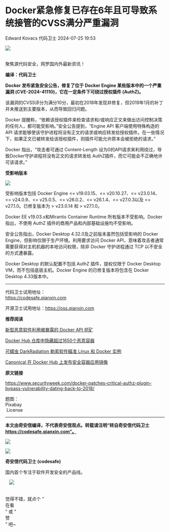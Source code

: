 #  Docker紧急修复已存在6年且可导致系统接管的CVSS满分严重漏洞   
Edward Kovacs  代码卫士   2024-07-25 19:53  
  
![](https://mmbiz.qpic.cn/mmbiz_gif/Az5ZsrEic9ot90z9etZLlU7OTaPOdibteeibJMMmbwc29aJlDOmUicibIRoLdcuEQjtHQ2qjVtZBt0M5eVbYoQzlHiaw/640?wx_fmt=gif "")  
  
   
聚焦源代码安全，网罗国内外最新资讯！  
  
**编译：代码卫士**  
  
**Docker 发布紧急安全公告，修复了位于 Docker Engine 某些版本中的一个严重漏洞 (CVE-2024-41110)，它在一定条件下可绕过授权插件 (AuthZ)。**  
  
  
  
该漏洞的CVSS评分为满分10分，最初在2018年发现并修复，但2019年1月的补丁并未推送到主要版本，从而导致回归问题。  
  
Docker 提醒称，“依赖该授权插件来检查请求和/或响应正文来做出访问控制决策的任何人，都可能受影响。”安全公告提到，“Engine API 客户端使用特殊构造的 API 请求能够使该守护进程将没有正文的请求或响应转发给授权插件。在一些情况下，如果正文已被转发给该授权插件，则插件可能允许原本会被拒绝的请求。”  
  
Docker 指出，“攻击者可通过 Content-Length 设为0的API请求来利用绕过，导致Docker守护进程将没有正文的请求转发给 AuthZ插件，而它可能会不正确地许可该请求。”  
  
  
**受影响版本**  
  
![](https://mmbiz.qpic.cn/mmbiz_gif/oBANLWYScMT9RL0fjlI2iaUerh3TqciakcBM0EpF9e1BLspJ5rhvBosFJUibSibicHDy2H1LRgtEg1MPiaaaibiamyzz4w/640?wx_fmt=gif&from=appmsg "")  
  
  
  
受影响版本包括 Docker Engine <= v19.03.15、<= v20.10.27、<= v23.0.14、<= v24.0.9、<= v25.0.5、<= v26.0.2、<= v26.1.4、<= v27.0.3以及 <= v27.1.0。已修复版本为 > v23.0.14 和 > v27.1.0。  
  
Docker EE v19.03.x和Mirantis Container Runtime 所有版本不受影响。Docker 指出，不使用 AuthZ 插件的商用产品和内部基础设施均不受影响。  
  
安全公告指出，Docker Desktop 4.32.0及之前版本虽然包括受影响的 Docker Engine，但影响仅限于生产环境。利用要求访问 Docker API，意味着攻击者通常需要获得对主机机器的本地访问权限，除非 Docker 守护进程通过 TCP 以不安全的方式遭暴露。  
  
Docker Desktop 的默认配置不包括 AuthZ 插件，提权仅限于 Docker Desktop VM，而不包括底层主机。Docker Engine 的已修复版本将包含在 Docker Desktop 4.33版本中。  
  
****  
代码卫士试用地址：  
https://codesafe.qianxin.com  
  
开源卫士试用地址：https://oss.qianxin.com  
  
  
  
  
  
  
  
  
  
  
  
**推荐阅读**  
  
[新型恶意软件利用被暴露的 Docker API 挖矿](http://mp.weixin.qq.com/s?__biz=MzI2NTg4OTc5Nw==&mid=2247519800&idx=3&sn=8bd471501923e7c4f43eeea143afed58&chksm=ea94bf52dde33644296f3169c733f15846b350b5eea417c4d21a66738e0521b3abd0d09318d0&scene=21#wechat_redirect)  
  
  
[Docker Hub 仓库中隐藏超过1650个恶意容器](http://mp.weixin.qq.com/s?__biz=MzI2NTg4OTc5Nw==&mid=2247514727&idx=1&sn=61f1c2bed808fe96dabca210dba56e05&chksm=ea948b0ddde3021b9313980159fab8ec9b15c08ce0f2d66fc2b98baaab2342303bbc804e24e8&scene=21#wechat_redirect)  
  
  
[可蠕虫 DarkRadiation 勒索软件瞄准 Linux 和 Docker 实例](http://mp.weixin.qq.com/s?__biz=MzI2NTg4OTc5Nw==&mid=2247505906&idx=2&sn=416b7bb27d26de5e22771cb22e26ccbe&chksm=ea94e698dde36f8ee5e1e663767eb25b094029846665659ca861cc07c3a694456871299cb524&scene=21#wechat_redirect)  
  
  
[Canonical 在 Docker Hub 上发布安全容器应用镜像](http://mp.weixin.qq.com/s?__biz=MzI2NTg4OTc5Nw==&mid=2247497950&idx=5&sn=8dee0b56059769dc830b7f5f0979e9cd&chksm=ea94c9b4dde340a246ec6f18e8c04a4a658bd91cae76d0885a6c5779c204ebe5b720b152bed2&scene=21#wechat_redirect)  
  
  
  
  
**原文链接**  
  
  
  
https://www.securityweek.com/docker-patches-critical-authz-plugin-bypass-vulnerability-dating-back-to-2018/  
  
  
题图：  
Pixabay  
 License  
  
****  
**本文由奇安信编译，不代表奇安信观点。转载请注明“转自奇安信代码卫士 https://codesafe.qianxin.com”。**  
  
  
  
  
![](https://mmbiz.qpic.cn/mmbiz_jpg/oBANLWYScMSf7nNLWrJL6dkJp7RB8Kl4zxU9ibnQjuvo4VoZ5ic9Q91K3WshWzqEybcroVEOQpgYfx1uYgwJhlFQ/640?wx_fmt=jpeg "")  
  
![](https://mmbiz.qpic.cn/mmbiz_jpg/oBANLWYScMSN5sfviaCuvYQccJZlrr64sRlvcbdWjDic9mPQ8mBBFDCKP6VibiaNE1kDVuoIOiaIVRoTjSsSftGC8gw/640?wx_fmt=jpeg "")  
  
**奇安信代码卫士 (codesafe)**  
  
国内首个专注于软件开发安全的产品线。  
  
   ![](https://mmbiz.qpic.cn/mmbiz_gif/oBANLWYScMQ5iciaeKS21icDIWSVd0M9zEhicFK0rbCJOrgpc09iaH6nvqvsIdckDfxH2K4tu9CvPJgSf7XhGHJwVyQ/640?wx_fmt=gif "")  
  
   
觉得不错，就点个 “  
在看  
” 或 "  
赞  
” 吧~  
  
